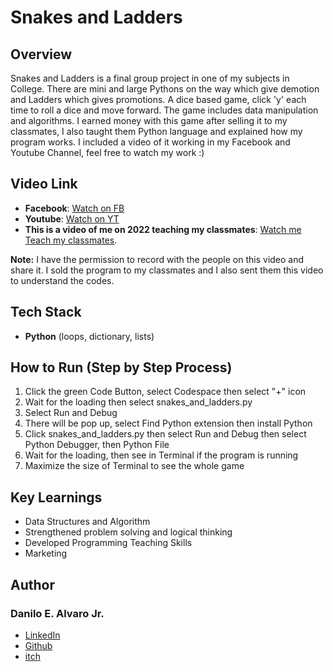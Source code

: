 
# Snakes and Ladders
## Overview
Snakes and Ladders is a final group project in one of my subjects in College. There are mini and large Pythons on the way which give demotion and Ladders which gives promotions. A dice based game, click 'y' each time to roll a dice and move forward. The game includes
data manipulation and algorithms. I earned money with this game after selling it to my classmates, I also taught them Python language and explained how my program works. I included a video of it working in my Facebook and Youtube Channel, feel free to watch my work :) 
## Video Link
- **Facebook**: [Watch on FB](https://www.facebook.com/share/v/1CrK9MEjZW/)
- **Youtube**: [Watch on YT](https://www.youtube.com/watch?v=GhApr2gbvSQ)
- **This is a video of me on 2022 teaching my classmates**: [Watch me Teach my classmates](https://drive.google.com/file/d/1XT6Dam6_Mtn7xvx23NcTR5Y2w_6nRcWz/view?usp=sharing.). 

**Note:**    I have the permission to record with the people on this video and share it. I sold the program to my classmates and I also sent them this video to understand the codes.
## Tech Stack
- **Python** (loops, dictionary, lists)
## How to Run (Step by Step Process)
1. Click the green Code Button, select Codespace then select "+" icon
2. Wait for the loading then select snakes_and_ladders.py
3. Select Run and Debug
4. There will be pop up, select Find Python extension then install Python
5. Click snakes_and_ladders.py then select Run and Debug then select Python Debugger, then Python File
6. Wait for the loading, then see in Terminal if the program is running
7. Maximize the size of Terminal to see the whole game
## Key Learnings
- Data Structures and Algorithm
- Strengthened problem solving and logical thinking
- Developed Programming Teaching Skills
- Marketing
## Author
### Danilo E. Alvaro Jr.
- [LinkedIn](https://www.linkedin.com/in/danilo-alvaro-16b17534b/)
- [Github](https://github.com/Dan013577947)
- [itch](https://danilo031717.itch.io/)


